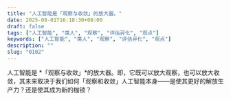 ```yaml
---
title: "人工智能是「观察与收敛」的放大器。"
date: 2025-08-01T16:18:30+08:00
draft: false
tags: ["人工智能", "类人", "观察", "评估异化", "观点"]
keywords: ["人工智能", "类人", "观察", "评估异化", "观点"]
description: ""
slug: "0102"
---
```


人工智能是 *「观察与收敛」*的放大器。即，它既可以放大观察，也可以放大收敛，其未来取决于我们如何「观察和收敛」人工智能本身——是使其更好的解放生产力？还是使其成为新的枷锁？
